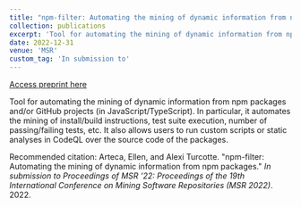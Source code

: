 ```yaml
---
title: "npm-filter: Automating the mining of dynamic information from npm packages"
collection: publications
excerpt: 'Tool for automating the mining of dynamic information from npm packages and/or GitHub projects (in JavaScript/TypeScript)'
date: 2022-12-31
venue: 'MSR'
custom_tag: 'In submission to'
---
```


<a href='http://emarteca.github.io/files/msr22.pdf'>Access preprint here</a>

Tool for automating the mining of dynamic information from npm packages and/or GitHub projects (in JavaScript/TypeScript).
In particular, it automates the mining of install/build instructions, test suite execution, number of passing/failing tests, etc.
It also allows users to run custom scripts or static analyses in CodeQL over the source code of the packages.

Recommended citation: Arteca, Ellen, and Alexi Turcotte. "npm-filter: Automating the mining of dynamic information from npm packages." <i>In submission to Proceedings of MSR ’22: Proceedings of the 19th International Conference on Mining Software Repositories (MSR 2022)</i>. 2022.
